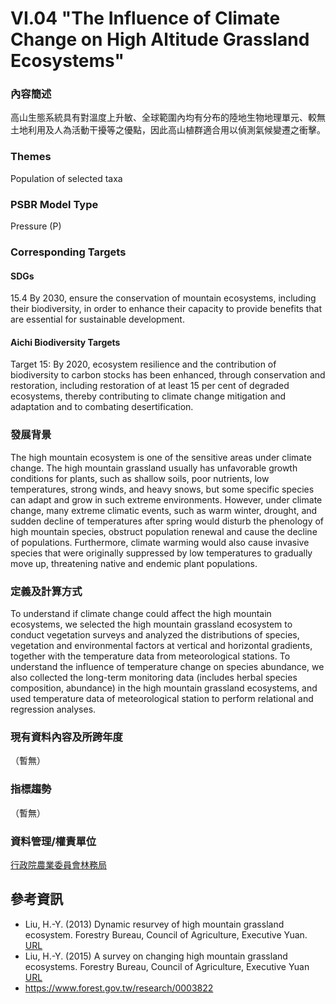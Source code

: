 # VI.04 "The Influence of Climate Change on High Altitude Grassland Ecosystems"

<script type="text/javascript" src="http://cdn.mathjax.org/mathjax/latest/MathJax.js?config=TeX-AMS-MML_HTMLorMML"></script>

### 內容簡述
高山生態系統具有對溫度上升敏、全球範圍內均有分布的陸地生物地理單元、較無土地利用及人為活動干擾等之優點，因此高山植群適合用以偵測氣候變遷之衝擊。

### Themes
Population of selected taxa
### PSBR Model Type
Pressure (P)
### Corresponding Targets
#### SDGs
15.4 By 2030, ensure the conservation of mountain ecosystems, including their biodiversity, in order to enhance their capacity to provide benefits that are essential for sustainable development.
#### Aichi Biodiversity Targets
Target 15: By 2020, ecosystem resilience and the contribution of biodiversity to carbon stocks has been enhanced, through conservation and restoration, including restoration of at least 15 per cent of degraded ecosystems, thereby contributing to climate change mitigation and adaptation and to combating desertification.
### 發展背景
The high mountain ecosystem is one of the sensitive areas under climate change. The high mountain grassland usually has unfavorable growth conditions for plants, such as shallow soils, poor nutrients, low temperatures, strong winds, and heavy snows, but some specific species can adapt and grow in such extreme environments. However, under climate change, many extreme climatic events, such as warm winter, drought, and sudden decline of temperatures after spring would disturb the phenology of high mountain species, obstruct population renewal and cause the decline of populations. Furthermore, climate warming would also cause invasive species that were originally suppressed by low temperatures to gradually move up, threatening native and endemic plant populations.
### 定義及計算方式
To understand if climate change could affect the high mountain ecosystems, we selected the high mountain grassland ecosystem to conduct vegetation surveys and analyzed the distributions of species, vegetation and environmental factors at vertical and horizontal gradients, together with the temperature data from meteorological stations. To understand the influence of temperature change on species abundance, we also collected the long-term monitoring data (includes herbal species composition, abundance) in the high mountain grassland ecosystems, and used temperature data of meteorological station to perform relational and regression analyses.
### 現有資料內容及所跨年度
（暫無）
### 指標趨勢
（暫無）
### 資料管理/權責單位
[行政院農業委員會林務局](https://www.forest.gov.tw)

## 參考資訊
* Liu, H.-Y. (2013) Dynamic resurvey of high mountain grassland ecosystem. Forestry Bureau, Council of Agriculture, Executive Yuan. [URL](https://conservation.forest.gov.tw/0000847)
* Liu, H.-Y. (2015) A survey on changing high mountain grassland ecosystems. Forestry Bureau, Council of Agriculture, Executive Yuan [URL](https://conservation.forest.gov.tw/0000754)
* https://www.forest.gov.tw/research/0003822